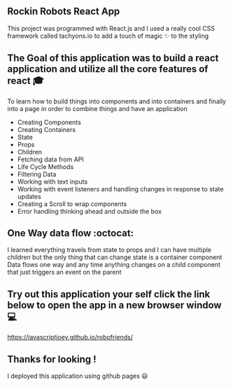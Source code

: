 ## Rockin Robots React App
This project was programmed with React.js
and I used a really cool CSS framework called tachyons.io to add a touch of magic :sparkles: to the styling

## The Goal of this application was to build a react application and utilize all the core features of react :mortar_board:
To learn how to build things into components and into containers and finally into a page in order to combine things and have an application 

- Creating Components
- Creating Containers
- State
- Props
- Children
- Fetching data from API 
- Life Cycle Methods 
- Filtering Data 
- Working with text inputs 
- Working with event listeners and handling changes in response to state updates
- Creating a Scroll to wrap components 
- Error handling thinking ahead and outside the box

## One Way data flow :octocat:
I learned everything travels from state to props and I can have multiple children but the only thing that can change state is a container component
Data flows one way and any time anything changes on a child component that just triggers an event on the parent

## Try out this application your self click the link below to open the app in a new browser window :computer: 

https://javascriptjoey.github.io/robofriends/

## Thanks for looking !
I deployed this application using github pages :smiley:
